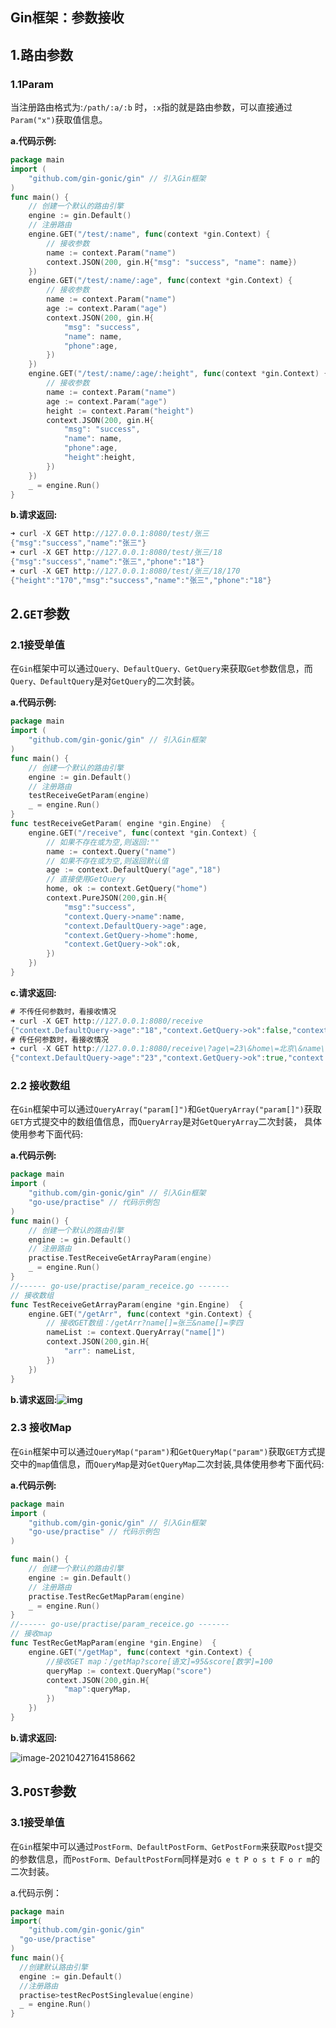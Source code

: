 ## Gin框架：参数接收

## 1.路由参数

### 1.1Param

当注册路由格式为:`/path/:a/:b` 时，`:x`指的就是路由参数，可以直接通过`Param("x")`获取值信息。

**a.代码示例:**

```go
package main
import (
	"github.com/gin-gonic/gin" // 引入Gin框架
)
func main() {
	// 创建一个默认的路由引擎
	engine := gin.Default()
	// 注册路由
	engine.GET("/test/:name", func(context *gin.Context) {
		// 接收参数
		name := context.Param("name")
		context.JSON(200, gin.H{"msg": "success", "name": name})
	})
	engine.GET("/test/:name/:age", func(context *gin.Context) {
		// 接收参数
		name := context.Param("name")
		age := context.Param("age")
		context.JSON(200, gin.H{
			"msg": "success",
			"name": name,
			"phone":age,
		})
	})
	engine.GET("/test/:name/:age/:height", func(context *gin.Context) {
		// 接收参数
		name := context.Param("name")
		age := context.Param("age")
		height := context.Param("height")
		context.JSON(200, gin.H{
			"msg": "success",
			"name": name,
			"phone":age,
			"height":height,
		})
	})
	_ = engine.Run()
}
```

**b.请求返回:**

```go
➜ curl -X GET http://127.0.0.1:8080/test/张三
{"msg":"success","name":"张三"}
➜ curl -X GET http://127.0.0.1:8080/test/张三/18
{"msg":"success","name":"张三","phone":"18"}
➜ curl -X GET http://127.0.0.1:8080/test/张三/18/170
{"height":"170","msg":"success","name":"张三","phone":"18"}
```

## 2.`GET`参数

### 2.1接受单值

在`Gin`框架中可以通过`Query、DefaultQuery、GetQuery`来获取`Get`参数信息，而`Query、DefaultQuery`是对`GetQuery`的二次封装。

**a.代码示例:**

```go
package main
import (
	"github.com/gin-gonic/gin" // 引入Gin框架
)
func main() {
	// 创建一个默认的路由引擎
	engine := gin.Default()
	// 注册路由
	testReceiveGetParam(engine)
	_ = engine.Run()
}
func testReceiveGetParam( engine *gin.Engine)  {
	engine.GET("/receive", func(context *gin.Context) {
		// 如果不存在或为空,则返回:""
		name := context.Query("name")
		// 如果不存在或为空,则返回默认值
		age := context.DefaultQuery("age","18")
		// 直接使用GetQuery
		home, ok := context.GetQuery("home")
		context.PureJSON(200,gin.H{
			"msg":"success",
			"context.Query->name":name,
			"context.DefaultQuery->age":age,
			"context.GetQuery->home":home,
			"context.GetQuery->ok":ok,
		})
	})
}
```

**c.请求返回:**

```go
# 不传任何参数时，看接收情况
➜ curl -X GET http://127.0.0.1:8080/receive
{"context.DefaultQuery->age":"18","context.GetQuery->ok":false,"context.GetQuery->home":"","context.Query->name":"","msg":"success"}
# 传任何参数时，看接收情况
➜ curl -X GET http://127.0.0.1:8080/receive\?age\=23\&home\=北京\&name\=小明
{"context.DefaultQuery->age":"23","context.GetQuery->ok":true,"context.GetQuery->home":"北京","context.Query->name":"小明","msg":"success"}
```

### 2.2 接收数组

在`Gin`框架中可以通过`QueryArray("param[]")`和`GetQueryArray("param[]")`获取`GET`方式提交中的数组值信息，而`QueryArray`是对`GetQueryArray`二次封装， 具体使用参考下面代码:

**a.代码示例:**

```go
package main
import (
	"github.com/gin-gonic/gin" // 引入Gin框架
	"go-use/practise" // 代码示例包
)
func main() {
	// 创建一个默认的路由引擎
	engine := gin.Default()
	// 注册路由
	practise.TestReceiveGetArrayParam(engine)
	_ = engine.Run()
}
//------ go-use/practise/param_receice.go -------
// 接收数组
func TestReceiveGetArrayParam(engine *gin.Engine)  {
	engine.GET("/getArr", func(context *gin.Context) {
		// 接收GET数组：/getArr?name[]=张三&name[]=李四
		nameList := context.QueryArray("name[]")
		context.JSON(200,gin.H{
			"arr": nameList,
		})
	})
}
```

**b.请求返回:![img](https://gitee.com/QingHui/picGo-img-bed/raw/master/img/20210427161130.png)**

### 2.3 接收Map

在`Gin`框架中可以通过`QueryMap("param")`和`GetQueryMap("param")`获取`GET`方式提交中的`map`值信息，而`QueryMap`是对`GetQueryMap`二次封装,具体使用参考下面代码:

**a.代码示例:**

```go
package main
import (
	"github.com/gin-gonic/gin" // 引入Gin框架
	"go-use/practise" // 代码示例包
)

func main() {
	// 创建一个默认的路由引擎
	engine := gin.Default()
	// 注册路由
	practise.TestRecGetMapParam(engine)
	_ = engine.Run()
}
//------ go-use/practise/param_receice.go -------
// 接收map
func TestRecGetMapParam(engine *gin.Engine)  {
	engine.GET("/getMap", func(context *gin.Context) {
		//接收GET map：/getMap?score[语文]=95&score[数学]=100
		queryMap := context.QueryMap("score")
		context.JSON(200,gin.H{
			"map":queryMap,
		})
	})
}
```

**b.请求返回:**

![image-20210427164158662](https://gitee.com/QingHui/picGo-img-bed/raw/master/img/20210427164158.png)

## 3.`POST`参数

### 3.1接受单值

在`Gin`框架中可以通过`PostForm、DefaultPostForm、GetPostForm`来获取`Post`提交的参数信息，而`PostForm、DefaultPostForm`同样是对`G e t P o s t F o r m`的二次封装。

a.代码示例：

```go
package main
import(
	"github.com/gin-gonic/gin"
  "go-use/practise"
)
func main(){
  //创建默认路由引擎
  engine := gin.Default()
  //注册路由
  practise>testRecPostSinglevalue(engine)
  _ = engine.Run()
}

```



